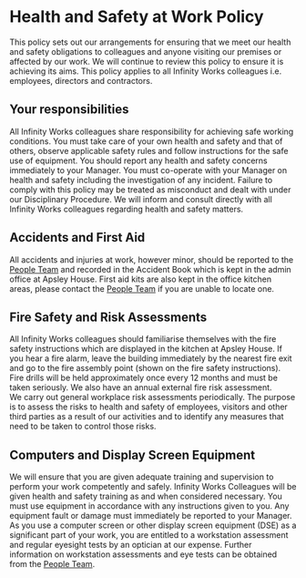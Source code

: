 # Health and Safety at Work Policy
This policy sets out our arrangements for ensuring that we meet our health and safety obligations to colleagues and anyone visiting our premises or affected by our work.   We will continue to review this policy to ensure it is achieving its aims. This policy applies to all Infinity Works colleagues i.e. employees, directors and contractors. 
## Your responsibilities
All Infinity Works colleagues share responsibility for achieving safe working conditions.  You must take care of your own health and safety and that of others, observe applicable safety rules and follow instructions for the safe use of equipment.   You should report any health and safety concerns immediately to your Manager.   You must co-operate with your Manager on health and safety including the investigation of any incident.  Failure to comply with this policy may be treated as misconduct and dealt with under our Disciplinary Procedure.  We will inform and consult directly with all Infinity Works colleagues regarding health and safety matters. 
## Accidents and First Aid
All accidents and injuries at work, however minor, should be reported to the [People Team](mailto:people@infinityworks.com) and recorded in the Accident Book which is kept in the admin office at Apsley House.   First aid kits are also kept in the office kitchen areas, please contact the [People Team](mailto:people@infinityworks.com) if you are unable to locate one.
## Fire Safety and Risk Assessments
All Infinity Works colleagues should familiarise themselves with the fire safety instructions which are displayed in the kitchen at Apsley House.   If you hear a fire alarm, leave the building immediately by the nearest fire exit and go to the fire assembly point (shown on the fire safety instructions).  Fire drills will be held approximately once every 12 months and must be taken seriously.  We also have an annual external fire risk assessment.   
We carry out general workplace risk assessments periodically.  The purpose is to assess the risks to health and safety of employees, visitors and other third parties as a result of our activities and to identify any measures that need to be taken to control those risks. 
## Computers and Display Screen Equipment
We will ensure that you are given adequate training and supervision to perform your work competently and safely.  Infinity Works Colleagues will be given health and safety training as and when considered necessary.   You must use equipment in accordance with any instructions given to you.  Any equipment fault or damage must immediately be reported to your Manager.    
As you use a computer screen or other display screen equipment (DSE) as a significant part of your work, you are entitled to a workstation assessment and regular eyesight tests by an optician at our expense.  Further information on workstation assessments and eye tests can be obtained from the [People Team](people@infinityworks.com).
